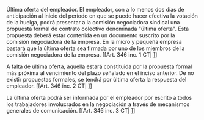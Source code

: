 Última oferta del empleador. El empleador, con a lo menos dos días de anticipación al inicio del período en que se puede hacer efectiva la votación de la huelga, podrá presentar a la comisión negociadora sindical una propuesta formal de contrato colectivo denominada "última oferta". Esta propuesta deberá estar contenida en un documento suscrito por la comisión negociadora de la empresa. En la micro y pequeña empresa bastará que la última oferta sea firmada por uno de los miembros de la comisión negociadora de la empresa. [[Art. 346 inc. 1 CT| ]]

A falta de última oferta, aquella estará constituida por la propuesta formal más próxima al vencimiento del plazo señalado en el inciso anterior. De no existir propuestas formales, se tendrá por última oferta la respuesta del empleador. [[Art. 346 inc. 2 CT| ]]

La última oferta podrá ser informada por el empleador por escrito a todos los trabajadores involucrados en la negociación a través de mecanismos generales de comunicación. [[Art. 346 inc. 3 CT| ]]